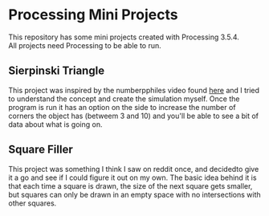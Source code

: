 # Processing Mini Projects

This repository has some mini projects created with Processing 3.5.4.  
All projects need Processing to be able to run.

## Sierpinski Triangle
This project was inspired by the numberpphiles video found [here](https://www.youtube.com/watch?v=kbKtFN71Lfs) and
I tried to understand the concept and create the simulation myself. Once the program is run it has an 
option on the side to increase the number of corners the object has (betweem 3 and 10) and you'll be able to see a bit
of data about what is going on.

## Square Filler
This project was something I think I saw on reddit once, and decidedto give it a go and see if I could figure it out
on my own. The basic idea behind it is that each time a square is drawn, the size of the next square gets smaller, 
but squares can only be drawn in an empty space with no intersections with other squares.

